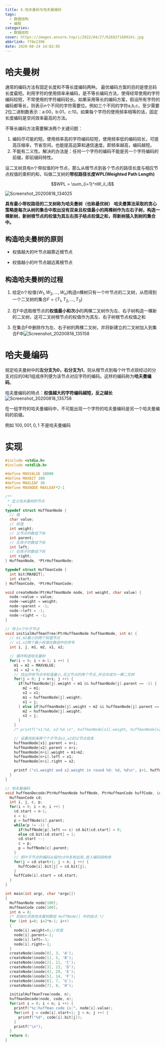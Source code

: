 ```yaml
---
title: 6.哈夫曼树与哈夫曼编码
tags:
  - 数据结构
  - 编程
categories:
  - 数据结构
cover: https://images.ansore.top/i/2022/04/27/62692f1609241.jpg
abbrlink: ff8e2396
date: 2020-08-24 14:02:05
---
```


# 哈夫曼树 

通常的编码方法有固定长度和不等长度编码两种。
最优编码方案的目的是使总码长度最短。利用字符的使用频率来编码，是不等长编码方法，使得经常使用的字符编码较短，不常使用的字符编码较长。如果采用等长的编码方案，假设所有字符的编码都等长，则表示n个不同的字符需要位。例如三个不同的字符a,b,c，至少需要2位二进制数表示：a:00，b:01，c:10。如果每个字符的使用频率相等的话，固定长度编码是空间效率最高的方法。

不等长编码方法需要解决两个关键问题：

1. 编码尽可能的短。使用频率高的字符编码较短，使用频率低的编码较长，可提高压缩率，节省空间，也能提高运算和通信速度。即频率越高，编码越短。
2. 不能有二义性。解决的办法是：任何一个字符的编码不能是另一个字符编码的前缀，即前缀码特性。

设二叉树具有n个带权值的叶节点，那么从根节点到各个节点的路径长度与相应节点权值的乘积的和，叫做二叉树的**带权路径长度WPL(Weighted Path Length)**

$$WPL = \sum_{i=1}^nW_il_i$$

![Screenshot_20200818_134025](https://images.ansore.top/i/2022/05/01/626e334c5b322.png)

**具有最小带权路径的二叉树称为哈夫曼树（也称最优树）**
**哈夫曼算法采取的贪心策略是每次从树的集合中取出没有双亲且权值最小的两棵树作为左右子树，构造一棵新树，新树根节点的权值为其左右孩子结点权值之和，将新树插入到树的集合中。**

## 构造哈夫曼树的原则

- 权值越大的叶节点越靠近根节点

- 权值越小的叶节点越远离根节点

## 构造哈夫曼树的过程

1. 给定n个权值$\{W_1,W_2,...,W_n\}$构造n棵树只有一个叶节点的二叉树，从而得到一个二叉树的集合$F=\{T_1,T_2,...,T_3\}$

2. 在F中选取根节点的**权值最小和次小**的两棵二叉树作为左、右子树构造一棵新的二叉树，这可二叉树根节点的权值作为其左、右子树根节点权值之和

3. 在集合F中删除作为左、右子树的两棵二叉树，并将新建立的二叉树加入到集合F中![Screenshot_20200818_135158](https://images.ansore.top/i/2022/05/01/626e334fbad26.png)

# 哈夫曼编码

规定哈夫曼树中的**左分支为0，右分支为1**，则从根节点到每个叶节点锁经过的分支对应的0和1组成序列便为该节点对应字符的编码。这样的编码称为**哈夫曼编码**。

哈夫曼编码的特点：**权值越大的字符编码越短，反之越长**![Screenshot_20200818_135758](https://images.ansore.top/i/2022/05/01/626e3357446a9.png)

在一组字符的哈夫曼编码中，不可能出现一个字符的哈夫曼编码是另一个哈夫曼编码的前缀。

例如 $100,001,0,1$ 不是哈夫曼编码

# 实现

```c
#include <stdio.h>
#include <stdlib.h>

#define MAXVALUE 10000
#define MAXBIT 100
#define MAXLEAF 30
#define MAXNODE MAXLEAF*2-1

/**
 * 定义哈夫曼树的节点
 */
typedef struct HuffmanNode {
  // 值
  char value;
  // 权值
  int weight;
  // 父节点的数组下标
  int parent;
  // 左孩子的数组下标
  int left;
  // 右孩子的数组下标
  int right;
} HuffmanNode, *PtrHuffmanNode;

typedef struct HuffmanCode {
  int bit[MAXBIT];
  int start;
} HuffmanCode, *PtrHuffmanCode;

void createNode(PtrHuffmanNode node, int weight, char value) {
  node->value = value;
  node->weight = weight;
  node->parent = -1;
  node->left = -1;
  node->right = -1;
}

// 传入n个叶子节点
void initialHuffmanTree(PtrHuffmanNode huffmanNode, int n) {
  // m1,m2最小的两个权值节点
  // x1,x2两个最小权值在数组中的序号
  int i, j, m1, m2, x1, x2;

  // 循环构造哈夫曼树
  for(i = 0; i < n-1; i ++) {
    m1 = m2 = MAXVALUE;
    x1 = x2 = 0;
    // 找出所有节点中权值最小,无父节点的两个节点,并合并成为一棵二叉树
    for(j = 0; j < n+i; j ++) {
      if(huffmanNode[j].weight < m1 && huffmanNode[j].parent == -1) {
        m2 = m1;
        x2 = x1;
        m1 = huffmanNode[j].weight;
        x1 = j;
      } else if(huffmanNode[j].weight < m2 && huffmanNode[j].parent == -1) {
        m2 = huffmanNode[j].weight;
        x2 = j;
      }
    }
    /* printf("x1:%d, x2:%d.\n", huffmanNode[x1].weight, huffmanNode[x2].weight); */

    // 设置找到来两个个子节点x1,x2的父节点信息
    huffmanNode[x1].parent = n+i;
    huffmanNode[x2].parent = n+i;
    huffmanNode[n+i].weight = m1+m2;
    huffmanNode[n+i].left = x1;
    huffmanNode[n+i].right = x2;

    printf ("x1.weight and x2.weight in round %d: %d, %d\n", i+1, huffmanNode[x1].weight, huffmanNode[x2].weight);  /* 用于测试 */
  }
}

// 哈夫曼编码
void huffmanDecode(PtrHuffmanNode huffNode, PtrHuffmanCode huffCode, int n) {
  HuffmanCode cd;
  int i, j, c, p;
  for(i = 0; i < n; i ++) {
    cd.start = n-1;
    c = i;
    p = huffNode[c].parent;
    while(p != -1) {
      if(huffNode[p].left == c) cd.bit[cd.start] = 0;
      else cd.bit[cd.start] = 1;
      cd.start --;
      c = p;
      p = huffNode[c].parent;
    }
    // 把叶子节点的编码从临时cd中复制出来,放入编码结构体
    for(j = cd.start+1; j < n; j ++) {
      huffCode[i].bit[j] = cd.bit[j];
    }
    huffCode[i].start = cd.start;
  }
}

int main(int argc, char *argv[])
{
  HuffmanNode node[100];
  HuffmanCode code[100];
  int n = 8;
  /* 初始化存放哈夫曼树数组 HuffNode[] 中的结点 */
  for (int i=0; i<2*n-1; i++)
  {
    node[i].weight=0;//权值
    node[i].parent=-1;
    node[i].left=-1;
    node[i].right=-1;
  }
  createNode(&node[0], 3, 'A');
  createNode(&node[1], 5, 'B');
  createNode(&node[2], 11, 'C');
  createNode(&node[3], 23, 'D');
  createNode(&node[4], 29, 'E');
  createNode(&node[5], 14, 'F');
  createNode(&node[6], 7, 'G');
  createNode(&node[7], 8, 'H');

  initialHuffmanTree(node, n);
  huffmanDecode(node, code, n);
  for(int i = 0; i < n; i ++) {
    printf("%c:huffman code is:", node[i].value);
    for(int j = code[i].start+1; j < n; j ++) {
      printf("%d", code[i].bit[j]);
    }
    printf("\n");
  }
  return 0;
}
```

